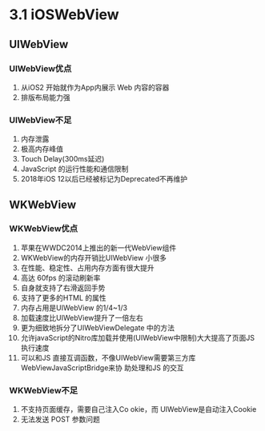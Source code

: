 
# 3.1 iOSWebView

## UIWebView

### UIWebView优点

1. 从iOS2 开始就作为App内展示 Web 内容的容器
2. 排版布局能力强

### UIWebView不足

1. 内存泄露
2. 极高内存峰值
3. Touch Delay(300ms延迟)
4. JavaScript 的运行性能和通信限制
5. 2018年iOS 12以后已经被标记为Deprecated不再维护

## WKWebView

### WKWebView优点

1. 苹果在WWDC2014上推出的新一代WebView组件
2. WKWebView的内存开销比UIWebView 小很多
3. 在性能、稳定性、占用内存方面有很大提升
4. 高达 60fps 的滚动刷新率
5. 自身就支持了右滑返回手势
6. 支持了更多的HTML 的属性
7. 内存占用是UIWebView 的1/4~1/3
8. 加载速度比UIWebView提升了一倍左右
9. 更为细致地拆分了UIWebViewDelegate 中的方法
10. 允许javaScript的Nitro库加载并使用(UIWebView中限制)大大提高了页面JS 执行速度
11. 可以和JS 直接互调函数，不像UIWebView需要第三方库WebViewJavaScriptBridge来协
助处理和JS 的交互

### WKWebView不足

1. 不支持页面缓存，需要自己注入Co okie，而 UIWebView是自动注入Cookie
2. 无法发送 POST 参数问题

